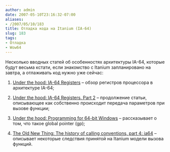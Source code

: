 ```yaml
---
author: admin
date: 2007-05-10T23:16:32-07:00
aliases:
- /2007/05/10/183
title: Отладка кода на Itanium (IA-64)
slug: 183
tags:
- Отладка
- Wow64
---
```


Несколько вводных статей об особенностях архитектуры IA-64, которые будут весьма кстати, если знакомство с Itanium запланировано на завтра, а отлаживать код нужно уже сейчас:

  1. [Under the hood: IA-64 Registers](http://msdn.microsoft.com/msdnmag/issues/01/06/hood/default.aspx) – обзор регистров процессора в архитектуре IA-64;

  2. [Under the hood: IA-64 Registers. Part 2](http://msdn.microsoft.com/msdnmag/issues/01/07/hood/) – продолжение статьи, описывающее как собственно происходит передача параметров при вызове функции;

  3. [Under the hood: Programming for 64-bit Windows](http://msdn.microsoft.com/msdnmag/issues/1100/hood/) – рассказывает  о том, что такое global pointer (gp);

  4. [The Old New Thing: The history of calling conventions, part 4: ia64](http://blogs.msdn.com/oldnewthing/archive/2004/01/13/58199.aspx) – описывает некоторые следствия принятой на Itanium модели вызова функций.
